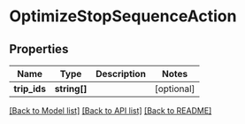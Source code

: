 # OptimizeStopSequenceAction

## Properties
Name | Type | Description | Notes
------------ | ------------- | ------------- | -------------
**trip_ids** | **string[]** |  | [optional] 

[[Back to Model list]](../../README.md#documentation-for-models) [[Back to API list]](../../README.md#documentation-for-api-endpoints) [[Back to README]](../../README.md)

